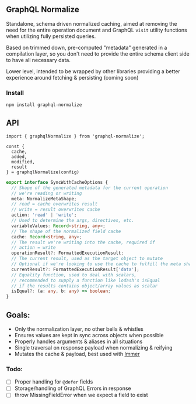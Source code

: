 ## GraphQL Normalize

Standalone, schema driven normalized caching, aimed at removing the need for the entire operation document and GraphQL `visit` utility functions when utilizing fully persisted queries.

Based on trimmed down, pre-computed "metadata" generated in a compilation layer, so you don't need to provide the entire schema client side to have all necessary data.

Lower level, intended to be wrapped by other libraries providing a better experience around fetching & persisting (coming soon)

### Install

```
npm install graphql-normalize
```

## API

```
import { graphqlNormalize } from 'graphql-normalize';

const {
  cache,
  added,
  modified,
  result
} = graphqlNormalize(config)
```

```ts
export interface SyncWithCacheOptions {
  // Shape of the generated metadata for the current operation
  // we're reading or writing
  meta: NormalizeMetaShape;
  // read = cache overwrites result
  // write = result overwrites cache
  action: 'read' | 'write';
  // Used to determine the args, directives, etc.
  variableValues: Record<string, any>;
  // The shape of the normalized field cache
  cache: Record<string, any>;
  // The result we're writing into the cache, required if
  // action = write
  operationResult?: FormattedExecutionResult;
  // The current result, used as the target object to mutate
  // Optional if we're looking to use the cache to fulfill the meta shape
  currentResult?: FormattedExecutionResult['data'];
  // Equality function, used to deal with scalars,
  // recommended to supply a function like lodash's isEqual
  // if the results contains object/array values as scalar
  isEqual?: (a: any, b: any) => boolean;
}
```

## Goals:

- Only the normalization layer, no other bells & whistles
- Ensures values are kept in sync across objects when possible
- Properly handles arguments & aliases in all situations
- Single traversal on response payload when normalizing & reifying
- Mutates the cache & payload, best used with [Immer](https://immerjs.github.io/immer/)

### Todo:

- [ ] Proper handling for `@defer` fields
- [ ] Storage/handling of GraphQL Errors in response
- [ ] throw MissingFieldError when we expect a field to exist
